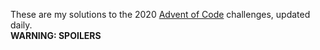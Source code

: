 These are my solutions to the 2020 [Advent of Code](https://adventofcode.com/) challenges, updated daily.  
**WARNING: SPOILERS**
